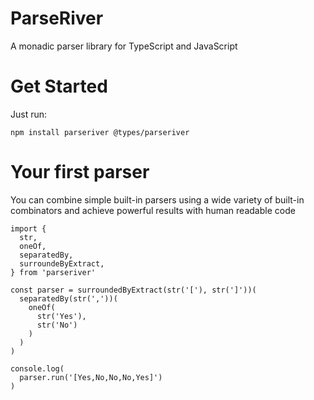 # ParseRiver

A monadic parser library for TypeScript and JavaScript

# Get Started

Just run:

`npm install parseriver @types/parseriver`

# Your first parser

You can combine simple built-in parsers using a wide variety of built-in combinators and achieve powerful results with human readable code

    import {
      str,
      oneOf,
      separatedBy,
      surroundeByExtract,
    } from 'parseriver'

    const parser = surroundedByExtract(str('['), str(']'))(
      separatedBy(str(','))(
        oneOf(
          str('Yes'),
          str('No')
        )
      )
    )

    console.log(
      parser.run('[Yes,No,No,No,Yes]')
    )

